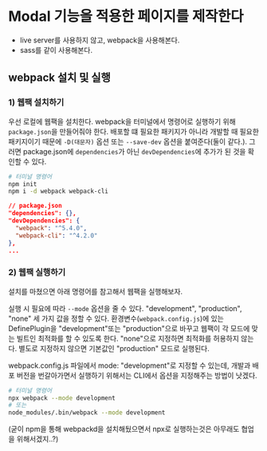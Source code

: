 # Modal 기능을 적용한 페이지를 제작한다

-   live server를 사용하지 않고, webpack을 사용해본다.
-   sass를 같이 사용해본다.

## webpack 설치 및 실행

### 1) 웹팩 설치하기

우선 로컬에 웹팩을 설치한다. webpack을 터미널에서 명령어로 실행하기 위해 `package.json`을 만들어줘야 한다. 배포할 떄 필요한 패키지가 아니라 개발할 때 필요한 패키지이기 때문에 `-D(대문자)` 옵션 또는 `--save-dev` 옵션을 붙여준다(둘이 같다.). 그러면 package.json에 `dependencies`가 아닌 `devDependencies`에 추가가 된 것을 확인할 수 있다.

```bash
# 터미널 명령어
npm init
npm i -d webpack webpack-cli
```

```json
// package.json
"dependencies": {},
"devDependencies": {
  "webpack": "^5.4.0",
  "webpack-cli": "^4.2.0"
},
...
```

### 2) 웹팩 실행하기

설치를 마쳤으면 아래 명령어를 참고해서 웹팩을 실행해보자.  

실행 시 필요에 따라 `--mode` 옵션을 줄 수 있다. "development", "production", "none" 세 가지 값을 정할 수 있다. 환경변수(`webpack.config.js`)에 있는 DefinePlugin을 "development"또는 "production"으로 바꾸고 웹팩이 각 모드에 맞는 빌트인 최적화를 할 수 있도록 한다. "none"으로 지정하면 최적화를 허용하지 않는다. 별도로 지정하지 않으면 기본값인 "production" 모드로 실행된다.  

webpack.config.js 파일에서 mode: "development"로 지정할 수 있는데, 개발과 배포 버전을 번갈아가면서 실행하기 위해서는 CLI에서 옵션을 지정해주는 방법이 낫겠다.

```bash
# 터미널 명령어
npx webpack --mode development
# 또는
node_modules/.bin/webpack --mode development
```

(굳이 npm을 통해 webpackd을 설치해뒀으면서 npx로 실행하는것은 아무래도 협업을 위해서겠지..?)